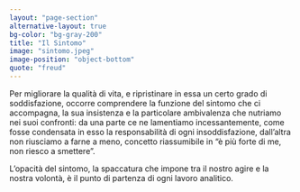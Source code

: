 ```yaml
---
layout: "page-section"
alternative-layout: true
bg-color: "bg-gray-200"
title: "Il Sintomo"
image: "sintomo.jpeg"
image-position: "object-bottom"
quote: "freud"
---
```


Per migliorare la qualità di vita, e ripristinare in essa un certo grado di soddisfazione, occorre comprendere la funzione del sintomo che ci accompagna, la sua insistenza e la particolare ambivalenza che nutriamo nei suoi confronti: da una parte ce ne lamentiamo incessantemente, come fosse condensata in esso la responsabilità di ogni insoddisfazione, dall’altra non riusciamo a farne a meno, concetto riassumibile in “è più forte di me, non riesco a smettere”.

L’opacità del sintomo, la spaccatura che impone tra il nostro agire e la nostra volontà, è il punto di partenza di ogni lavoro analitico.
